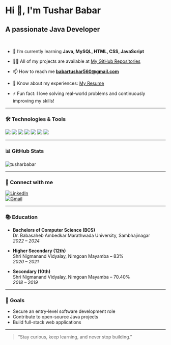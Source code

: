 <h1 >Hi 👋, I'm Tushar Babar</h1>
<h2 >A passionate Java Developer </h2>
<br>

- 🌱 I’m currently learning **Java, MySQL, HTML, CSS, JavaScript**

- 👨‍💻 All of my projects are available at [My GitHub Repositories](https://github.com/tusharbabar?tab=repositories)

- 📫 How to reach me **babartushar560@gmail.com**

- 📄 Know about my experiences: [My Resume](https://github.com/tusharbabar)

- ⚡ Fun fact: I love solving real-world problems and continuously improving my skills!

---

### 🛠️ Technologies & Tools
<p align="left">
  <img src="https://img.shields.io/badge/Java-ED8B00?style=for-the-badge&logo=java&logoColor=white"/>
  <img src="https://img.shields.io/badge/MySQL-00758F?style=for-the-badge&logo=mysql&logoColor=white"/>
  <img src="https://img.shields.io/badge/HTML5-e34c26?style=for-the-badge&logo=html5&logoColor=white"/>
  <img src="https://img.shields.io/badge/CSS-264de4?style=for-the-badge&logo=css3&logoColor=white"/>
  <img src="https://img.shields.io/badge/JavaScript-f7df1e?style=for-the-badge&logo=javascript&logoColor=black"/>
  <img src="https://img.shields.io/badge/Linux-FCC624?style=for-the-badge&logo=linux&logoColor=black"/>
  <img src="https://img.shields.io/badge/VSCode-007ACC?style=for-the-badge&logo=visual-studio-code&logoColor=white"/>
</p>

---

### 📊 GitHub Stats
<p align="left">
  <img src="https://github-readme-stats.vercel.app/api?username=tusharbabar&show_icons=true&theme=radical" alt="tusharbabar" />
</p>

---

### 🔗 Connect with me

[![LinkedIn](https://img.shields.io/badge/Tushar%20Babar-0077B5?style=for-the-badge&logo=linkedin&logoColor=white)](https://linkedin.com/in/tushar-babar-69643a292)  
[![Gmail](https://img.shields.io/badge/Gmail-D14836?style=for-the-badge&logo=gmail&logoColor=white)](mailto:babartushar560@gmail.com)

---

### 📚 Education

- **Bachelors of Computer Science (BCS)**  
  Dr. Babasaheb Ambedkar Marathwada University, Sambhajinagar  
  *2022 – 2024*

- **Higher Secondary (12th)**  
  Shri Nigmanand Vidyalay, Nimgoan Mayamba – 83%  
  *2020 – 2021*

- **Secondary (10th)**  
  Shri Nigmanand Vidyalay, Nimgoan Mayamba – 70.40%  
  *2018 – 2019*

---

### 🚀 Goals

- Secure an entry-level software development role  
- Contribute to open-source Java projects  
- Build full-stack web applications

---

> “Stay curious, keep learning, and never stop building.”
